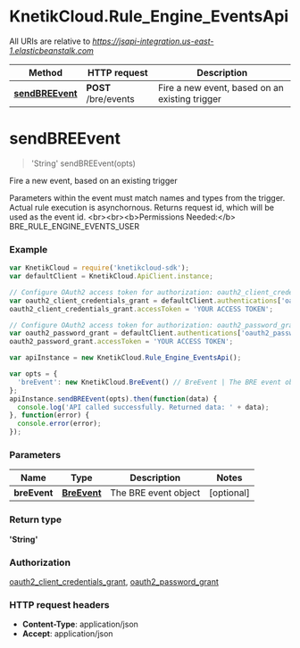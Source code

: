 # KnetikCloud.Rule_Engine_EventsApi

All URIs are relative to *https://jsapi-integration.us-east-1.elasticbeanstalk.com*

Method | HTTP request | Description
------------- | ------------- | -------------
[**sendBREEvent**](Rule_Engine_EventsApi.md#sendBREEvent) | **POST** /bre/events | Fire a new event, based on an existing trigger


<a name="sendBREEvent"></a>
# **sendBREEvent**
> &#39;String&#39; sendBREEvent(opts)

Fire a new event, based on an existing trigger

Parameters within the event must match names and types from the trigger. Actual rule execution is asynchornous.  Returns request id, which will be used as the event id. &lt;br&gt;&lt;br&gt;&lt;b&gt;Permissions Needed:&lt;/b&gt; BRE_RULE_ENGINE_EVENTS_USER

### Example
```javascript
var KnetikCloud = require('knetikcloud-sdk');
var defaultClient = KnetikCloud.ApiClient.instance;

// Configure OAuth2 access token for authorization: oauth2_client_credentials_grant
var oauth2_client_credentials_grant = defaultClient.authentications['oauth2_client_credentials_grant'];
oauth2_client_credentials_grant.accessToken = 'YOUR ACCESS TOKEN';

// Configure OAuth2 access token for authorization: oauth2_password_grant
var oauth2_password_grant = defaultClient.authentications['oauth2_password_grant'];
oauth2_password_grant.accessToken = 'YOUR ACCESS TOKEN';

var apiInstance = new KnetikCloud.Rule_Engine_EventsApi();

var opts = { 
  'breEvent': new KnetikCloud.BreEvent() // BreEvent | The BRE event object
};
apiInstance.sendBREEvent(opts).then(function(data) {
  console.log('API called successfully. Returned data: ' + data);
}, function(error) {
  console.error(error);
});

```

### Parameters

Name | Type | Description  | Notes
------------- | ------------- | ------------- | -------------
 **breEvent** | [**BreEvent**](BreEvent.md)| The BRE event object | [optional] 

### Return type

**&#39;String&#39;**

### Authorization

[oauth2_client_credentials_grant](../README.md#oauth2_client_credentials_grant), [oauth2_password_grant](../README.md#oauth2_password_grant)

### HTTP request headers

 - **Content-Type**: application/json
 - **Accept**: application/json

